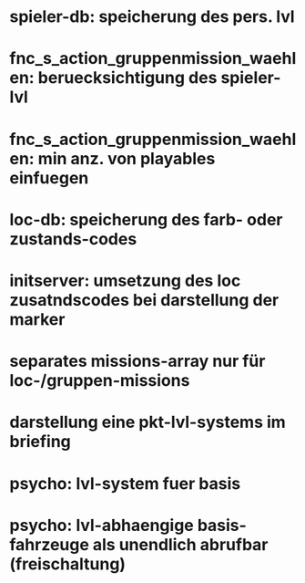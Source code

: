 # spieler-db: speicherung des pers. lvl
# fnc_s_action_gruppenmission_waehlen: beruecksichtigung des spieler-lvl
# fnc_s_action_gruppenmission_waehlen: min anz. von playables einfuegen
# loc-db: speicherung des farb- oder zustands-codes
# initserver: umsetzung des loc zusatndscodes bei darstellung der marker
# separates missions-array nur für loc-/gruppen-missions
# darstellung eine pkt-lvl-systems im briefing
# psycho: lvl-system fuer basis
# psycho: lvl-abhaengige basis-fahrzeuge als unendlich abrufbar (freischaltung)
